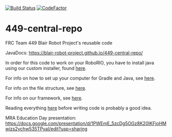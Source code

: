 [![Build Status](https://travis-ci.org/blair-robot-project/449-central-repo.svg?branch=master)](https://travis-ci.org/blair-robot-project/449-central-repo/)
[![CodeFactor](https://www.codefactor.io/repository/github/blair-robot-project/449-central-repo/badge)](https://www.codefactor.io/repository/github/blair-robot-project/449-central-repo)
# 449-central-repo
FRC Team 449 Blair Robot Project's reusable code

JavaDocs: https://blair-robot-project.github.io/449-central-repo/

In order for this code to work on your RoboRIO, you have to install
java using our custom installer, found [here](https://github.com/blair-robot-project/java-installer).

For info on how to set up your computer for Gradle and Java, see [here](
http://team449.shoutwiki.com/wiki/Software_Guide).

For info on the file structure, see [here](http://team449.shoutwiki.com/wiki/Filetree_Structure).

For info on our framework, see [here](http://team449.shoutwiki.com/wiki/Information_Hiding).

Reading everything [here](http://team449.shoutwiki.com/wiki/Category:Programming)
before writing code is probably a good idea.

MRA Education Day presentation: https://docs.google.com/presentation/d/1PWEmE_5zcDg5OGz8K20IKFjoHMwizs2ychw535TPyaI/edit?usp=sharing
